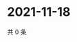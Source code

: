 # 2021-11-18

共 0 条

<!-- BEGIN WEIBO -->
<!-- 最后更新时间 Thu Nov 18 2021 02:08:38 GMT+0800 (China Standard Time) -->

<!-- END WEIBO -->

